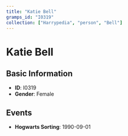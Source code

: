 ```yaml
---
title: "Katie Bell"
gramps_id: "I0319"
collection: ["Harrypedia", "person", "Bell"]
---
```


# Katie Bell

## Basic Information

- **ID**: I0319
- **Gender**: Female

## Events

- **Hogwarts Sorting**: 1990-09-01

